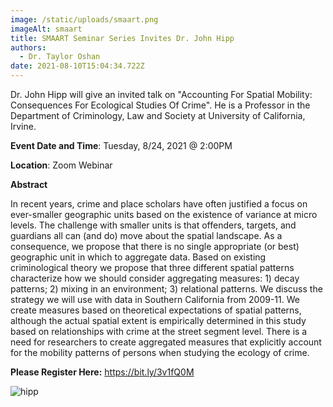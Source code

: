 ```yaml
---
image: /static/uploads/smaart.png
imageAlt: smaart
title: SMAART Seminar Series Invites Dr. John Hipp
authors:
  - Dr. Taylor Oshan
date: 2021-08-10T15:04:34.722Z
---
```

Dr. John Hipp will give an invited talk on "Accounting For Spatial Mobility: Consequences For Ecological Studies Of Crime". He is a Professor in the Department of Criminology, Law and Society at University of California, Irvine.

**Event Date and Time**: Tuesday, 8/24, 2021 @ 2:00PM

**Location**: Zoom Webinar

**Abstract**

In recent years, crime and place scholars have often justified a focus on ever-smaller geographic units based on the existence of variance at micro levels. The challenge with smaller units is that offenders, targets, and guardians all can (and do) move about the spatial landscape. As a consequence, we propose that there is no single appropriate (or best) geographic unit in which to aggregate data. Based on existing criminological theory we propose that three different spatial patterns characterize how we should consider aggregating measures: 1) decay patterns; 2) mixing in an environment; 3) relational patterns. We discuss the strategy we will use with data in Southern California from 2009-11. We create measures based on theoretical expectations of spatial patterns, although the actual spatial extent is empirically determined in this study based on relationships with crime at the street segment level. There is a need for researchers to create aggregated measures that explicitly account for the mobility patterns of persons when studying the ecology of crime.

**Please Register Here:** <https://bit.ly/3v1fQ0M>



![](/static/uploads/smaart_hipp.png "hipp")
